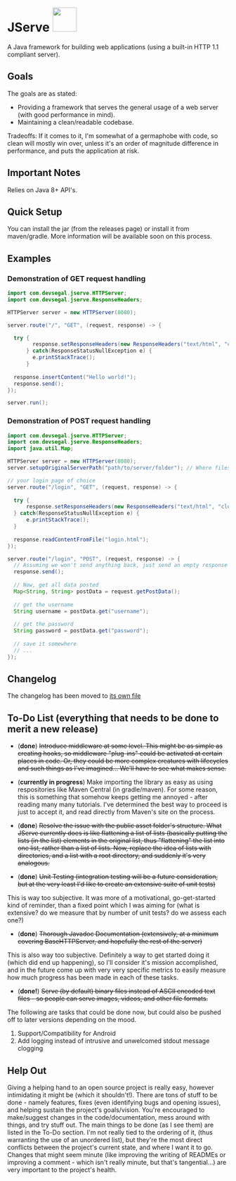 # JServe <img src="https://i.ibb.co/3RKzGsw/Adobe-Stock-389747989.jpg" height="55" />

A Java framework for building web applications (using a built-in HTTP 1.1 compliant server). 

## Goals
The goals are as stated: 
- Providing a framework that serves the general usage of a web server (with good performance in mind).
- Maintaining a clean/readable codebase. 

Tradeoffs: If it comes to it, I'm somewhat of a germaphobe with code, so clean will mostly win over, unless it's an order of magnitude difference in performance, and puts the application at risk.    

## Important Notes
Relies on Java 8+ API's.

## Quick Setup
You can install the jar (from the releases page) or install it from maven/gradle.
More information will be available soon on this process. 

## Examples 
### Demonstration of GET request handling
```java
import com.devsegal.jserve.HTTPServer;
import com.devsegal.jserve.ResponseHeaders;

HTTPServer server = new HTTPServer(8080);

server.route("/", "GET", (request, response) -> {

  try {
        response.setResponseHeaders(new ResponseHeaders("text/html", "close"));
      } catch(ResponseStatusNullException e) {
        e.printStackTrace();
      } 
      
  response.insertContent("Hello world!");
  response.send();
});

server.run(); 
```

### Demonstration of POST request handling
```java
import com.devsegal.jserve.HTTPServer;
import com.devsegal.jserve.ResponseHeaders;
import java.util.Map;

HTTPServer server = new HTTPServer(8080);
server.setupOriginalServerPath("path/to/server/folder"); // Where files are read from (excluding the public assets folder)

// your login page of choice
server.route("/login", "GET", (request, response) -> {
  
  try {
      response.setResponseHeaders(new ResponseHeaders("text/html", "close"); 
  } catch(ResponseStatusNullException e) {
      e.printStackTrace();
  } 
  
  response.readContentFromFile("login.html");
});

server.route("/login", "POST", (request, response) -> {
  // Assuming we won't send anything back, just send an empty response 
  response.send();
  
  // Now, get all data posted 
  Map<String, String> postData = request.getPostData(); 
  
  // get the username 
  String username = postData.get("username");
  
  // get the password
  String password = postData.get("password");
  
  // save it somewhere
  // ...
});
```

## Changelog
The changelog has been moved to [its own file](https://github.com/dev-segal/JServe/blob/master/changelog.md)

## To-Do List (everything that needs to be done to merit a new release)
- (**done**) <s>Introduce middleware at some level. This might be as simple as creating hooks, so middleware "plug-ins" could be activated at certain places in code. Or, they could be more complex creatures with lifecycles and such things as I've imagined... We'll have to see what makes sense.</s>

- (**currently in progress**) Make importing the library as easy as using respositories like Maven Central (in gradle/maven). For some reason, this is something that somehow keeps getting me annoyed - after reading many many tutorials. I've determined the best way to proceed is just to accept it, and read directly from Maven's site on the process. 

- (**done**) <s>Resolve the issue with the public asset folder's structure. What JServe currently does is like flattening a list of lists (basically putting the lists (in the list) elements in the original list, thus "flattening" the list into one list, rather than a list of lists. Now, replace the idea of lists with directories, and a list with a root directory, and suddenly it's very analogous.</s> 
 
- (**done**) <s>Unit Testing (integration testing will be a future consideration, but at the very least I'd like to create an extensive suite of unit tests)</s>

This is way too subjective. It was more of a motivational, go-get-started kind of reminder, than a fixed point which I was aiming for (what is extensive? do we measure that by number of unit tests? do we assess each one?) 

- (**done**) <s> Thorough Javadoc Documentation (extensively, at a minimum covering BaseHTTPServer, and hopefully the rest of the server) </s> 

This is also way too subjective. Definitely a way to get started doing it (which did end up happening), so I'll consider it's mission accomplished, and in the future come up with very very specific metrics to easily measure how much progress has been made in each of these tasks. 

- (**done!**) <s>Serve (by default) binary files instead of ASCII encoded text files - so people can serve images, videos, and other file formats.</s>
 
The following are tasks that could be done now, but could also be pushed off to later versions depending on the mood. 
1. Support/Compatibility for Android
2. Add logging instead of intrusive and unwelcomed stdout message clogging 

## Help Out
Giving a helping hand to an open source project is really easy, however intimidating it might be (which it shouldn't!). There are tons of stuff to be done - namely features, fixes (even identifying bugs and opening issues), and helping sustain the project's goals/vision. You're encouraged to make/suggest changes in the code/documentation, mess around with things, and try stuff out. The main things to be done (as I see them) are listed in the To-Do section. I'm not really tied to the ordering of it, (thus warranting the use of an unordered list), but they're the most direct conflicts between the project's current state, and where I want it to go. Changes that might seem minute (like improving the writing of READMEs or improving a comment - which isn't really minute, but that's tangential...) are very important to the project's health.
